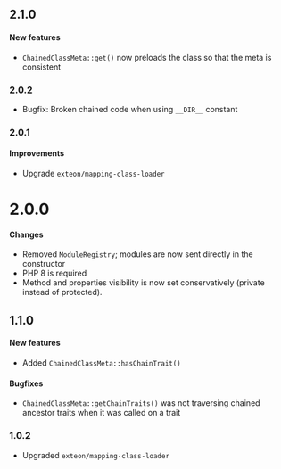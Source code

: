## 2.1.0

#### New features

* `ChainedClassMeta::get()` now preloads the class so that the meta is consistent

### 2.0.2

* Bugfix: Broken chained code when using `__DIR__` constant

### 2.0.1

#### Improvements

* Upgrade `exteon/mapping-class-loader`

# 2.0.0

#### Changes

* Removed `ModuleRegistry`; modules are now sent directly in the constructor
* PHP 8 is required
* Method and properties visibility is now set conservatively (private instead 
  of protected).

## 1.1.0

#### New features

* Added `ChainedClassMeta::hasChainTrait()`

#### Bugfixes

* `ChainedClassMeta::getChainTraits()` was not traversing chained ancestor 
  traits when it was called on a trait

### 1.0.2

* Upgraded `exteon/mapping-class-loader`
